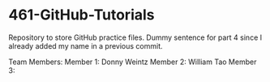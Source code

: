 # 461-GitHub-Tutorials
Repository to store GitHub practice files. 
Dummy sentence for part 4 since I already added my name in a previous commit.

Team Members:
Member 1: Donny Weintz
Member 2: William Tao
Member 3:
